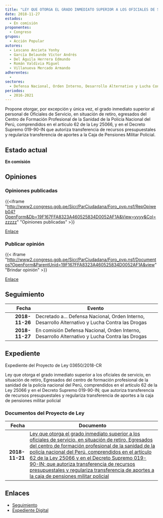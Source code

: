 ```yaml
---
title: "LEY QUE OTORGA EL GRADO INMEDIATO SUPERIOR A LOS OFICIALES DE SERVICIO, EN SITUACIÓN DE RETIRO, EGRESADOS DEL CENTRO DE FORMACIÓN PROFESIONAL DE LA SANIDAD DE LA POLICÍA NACIONAL DEL PERÚ, COMPRENDIDOS EN EL ARTÍCULO 62 DE LA LEY 25066 Y EN EL DECRETO SUPREMO 019-90-IN QUE AUTORIZA TRANSFERENCIA DE RECURSOS PRESUPUESTALES Y REGULARIZA TRANSFERENCIA DE APORTES A LA CAJA DE PENSIONES MILITAR POLICIAL"
date: 2018-11-27
estados: 
  - En comisión
proponentes: 
  - Congreso
grupos: 
  - Acción Popular
autores: 
  - Lescano Ancieta Yonhy
  - García Belaunde Víctor Andrés
  - Del Águila Herrera Edmundo
  - Román Valdivia Miguel
  - Villanueva Mercado Armando
adherentes: 
  - 
sectores: 
  - Defensa Nacional, Orden Interno, Desarrollo Alternativo y Lucha Contra las Drogas
periodos: 
  - 2016-2021
---
```


Propone otorgar, por excepción y única vez, el grado inmediato superior al personal de Oficiales de Servicio, en situación de retiro, egresados del Centro de Formación Profesional de la Sanidad de la Policía Nacional del Perú, comprendidos en el artículo 62 de la Ley 25066, y en el Decreto Supremo 019-90-IN que autoriza transferencia de recursos presupuestales y regulariza transferencia de aportes a la Caja de Pensiones Militar Policial.


## Estado actual

**En comisión**

## Opiniones

### Opiniones publicadas

{{<iframe "http://www2.congreso.gob.pe/Sicr/ParCiudadana/Foro_pvp.nsf/RepOpiweb04?OpenForm&Db=19F167FFA8323A460525834D0052AF1A&View=yyyy&Col=zzzzz" "Opiniones publicadas" >}}

[Enlace](http://www2.congreso.gob.pe/Sicr/ParCiudadana/Foro_pvp.nsf/RepOpiweb04?OpenForm&Db=19F167FFA8323A460525834D0052AF1A&View=yyyy&Col=zzzzz)
### Publicar opinión

{{< iframe "http://www2.congreso.gob.pe/Sicr/ParCiudadana/Foro_pvp.nsf/Documentos?OpenForm&ParentUnid=19F167FFA8323A460525834D0052AF1A&view" "Brindar opinión" >}}

[Enlace](http://www2.congreso.gob.pe/Sicr/ParCiudadana/Foro_pvp.nsf/Documentos?OpenForm&ParentUnid=19F167FFA8323A460525834D0052AF1A&view)

## Seguimiento

| Fecha | Evento |
|------:|--------|
| **2018-11-26** | Decretado a... Defensa Nacional, Orden Interno, Desarrollo Alternativo y Lucha Contra las Drogas|
| **2018-11-27** | En comisión Defensa Nacional, Orden Interno, Desarrollo Alternativo y Lucha Contra las Drogas|


## Expediente

Expediente del Proyecto de Ley 03650/2018-CR

Ley que otorga el grado inmediato superior a los oficiales de servicio, en situación de retiro, Egresados del centro de formación profesional de la sanidad de la policía nacional del Perú, comprendidos en el artículo 62 de la Ley 25066 y en el Decreto Supremo 019-90-IN; que autoriza transferencia de recursos presupuestales y regulariza transferencia de aportes a la caja de pensiones militar policial


### Documentos del Proyecto de Ley

| Fecha | Documento |
|------:|--------|
| **2018-11-21** | [Ley que otorga el grado inmediato superior a los oficiales de servicio, en situación de retiro, Egresados del centro de formación profesional de la sanidad de la policía nacional del Perú, comprendidos en el artículo 62 de la Ley 25066 y en el Decreto Supremo 019-90-IN; que autoriza transferencia de recursos presupuestales y regulariza transferencia de aportes a la caja de pensiones militar policial](http://www.leyes.congreso.gob.pe/Documentos/2016_2021/Proyectos_de_Ley_y_de_Resoluciones_Legislativas/PL0365020181121..pdf) |

## Enlaces 

- [Seguimiento](http://www2.congreso.gob.pe/Sicr/TraDocEstProc/CLProLey2016.nsf/f7fff46988ca05b1052578e100829cc7/52faa73155f9bf500525834c007f4418?OpenDocument)
- [Expediente Digital](http://www2.congreso.gob.pe/Sicr/TraDocEstProc/CLProLey2016.nsf/f7fff46988ca05b1052578e100829cc7/52faa73155f9bf500525834c007f4418?OpenDocument&Click=05257FB7005EB655.eb71d0cf91d8294e05256cdf006b5706/$Body/0.1C6C)
